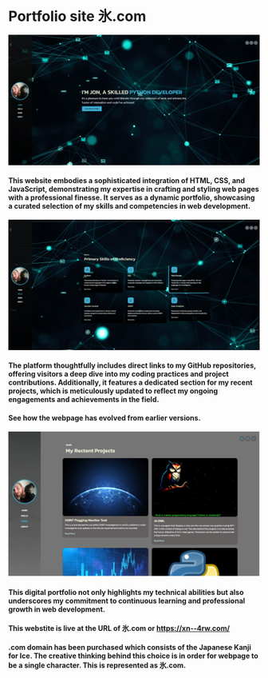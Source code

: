 # Portfolio site 氷.com
![Website](https://github.com/PureJD/Website/blob/main/screenshots/img1.png?raw=true)
#### This website embodies a sophisticated integration of HTML, CSS, and JavaScript, demonstrating my expertise in crafting and styling web pages with a professional finesse. It serves as a dynamic portfolio, showcasing a curated selection of my skills and competencies in web development.

![Website](https://github.com/PureJD/Website/blob/main/screenshots/img2.png?raw=true)
#### The platform thoughtfully includes direct links to my GitHub repositories, offering visitors a deep dive into my coding practices and project contributions. Additionally, it features a dedicated section for my recent projects, which is meticulously updated to reflect my ongoing engagements and achievements in the field.
#### See how the webpage has evolved from earlier versions. 
![Website](https://github.com/PureJD/Website/blob/main/screenshots/img3.png?raw=true)
#### This digital portfolio not only highlights my technical abilities but also underscores my commitment to continuous learning and professional growth in web development.






#### This webstite is live at the URL of 氷.com or https://xn--4rw.com/
#### .com domain has been purchased which consists of the Japanese Kanji for Ice. The creative thinking behind this choice is in order for webpage to be a single character. This is represented as 氷.com. 




